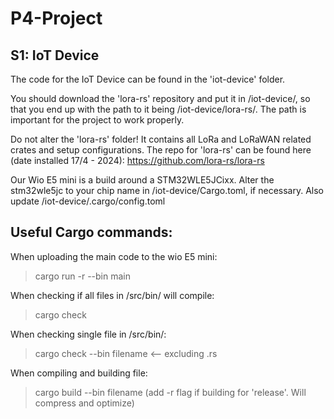 # P4-Project

## S1: IoT Device
The code for the IoT Device can be found in the 'iot-device' folder.

You should download the 'lora-rs' repository and put it in /iot-device/, so that you end up with the path to it being
/iot-device/lora-rs/. The path is important for the project to work properly.

Do not alter the 'lora-rs' folder! It contains all LoRa and LoRaWAN related crates and setup configurations. The repo for 'lora-rs' can be found here (date installed 17/4 - 2024): https://github.com/lora-rs/lora-rs

Our Wio E5 mini is a build around a STM32WLE5JCixx. Alter the stm32wle5jc to your chip name in /iot-device/Cargo.toml, if necessary. Also update /iot-device/.cargo/config.toml 


## Useful Cargo commands:
When uploading the main code to the wio E5 mini:

> cargo run -r --bin main

When checking if all files in /src/bin/ will compile:

> cargo check

When checking single file in /src/bin/:

> cargo check --bin filename        <-- excluding .rs

When compiling and building file:

> cargo build --bin filename        (add -r flag if building for 'release'. Will compress and optimize)
